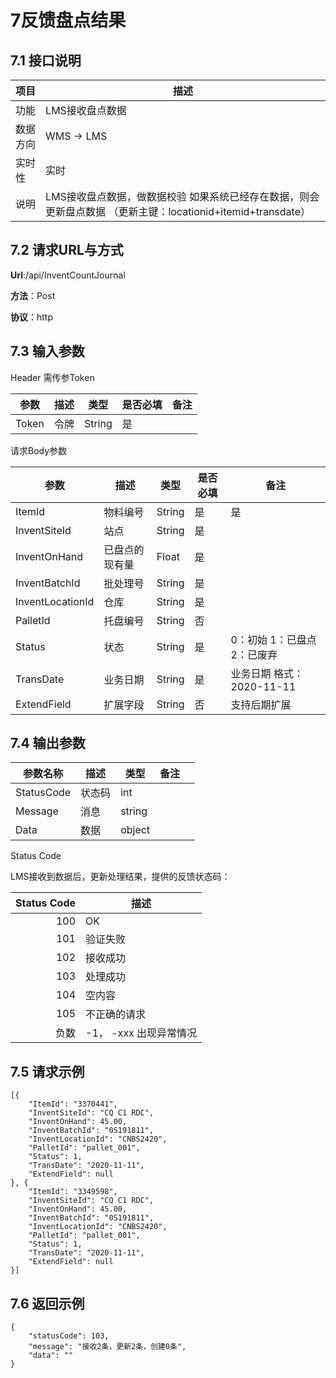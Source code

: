 # 7反馈盘点结果

## 7.1 接口说明

| 项目     | 描述                                                         |
| -------- | ------------------------------------------------------------ |
| 功能     | LMS接收盘点数据                                              |
| 数据方向 | WMS -> LMS                                                   |
| 实时性   | 实时                                                         |
| 说明     | LMS接收盘点数据，做数据校验 如果系统已经存在数据，则会更新盘点数据 （更新主键：locationid+itemid+transdate） |

## 7.2 请求URL与方式

**Url**:/api/InventCountJournal

**方法**：Post

**协议**：http

## 7.3 输入参数

Header 需传参Token

| 参数  | 描述 | 类型   | 是否必填 | 备注 |
| ----- | ---- | ------ | -------- | ---- |
| Token | 令牌 | String | 是       |      |

请求Body参数

| 参数             | 描述           | 类型   | 是否必填 | 备注                        |
| ---------------- | -------------- | ------ | -------- | --------------------------- |
| ItemId           | 物料编号       | String | 是       | 是                          |
| InventSiteId     | 站点           | String | 是       |                             |
| InventOnHand     | 已盘点的现有量 | Float  | 是       |                             |
| InventBatchId    | 批处理号       | String | 是       |                             |
| InventLocationId | 仓库           | String | 是       |                             |
| PalletId         | 托盘编号       | String | 否       |                             |
| Status           | 状态           | String | 是       | 0：初始 1：已盘点 2：已废弃 |
| TransDate        | 业务日期       | String | 是       | 业务日期 格式：2020-11-11   |
| ExtendField      | 扩展字段       | String | 否       | 支持后期扩展                |

## 7.4 输出参数

| 参数名称   | 描述   | 类型   | 备注 |      |
| ---------- | ------ | ------ | ---- | ---- |
| StatusCode | 状态码 | int    |      |      |
| Message    | 消息   | string |      |      |
| Data       | 数据   | object |      |      |

Status Code

LMS接收到数据后，更新处理结果，提供的反馈状态码：

| Status Code | 描述                   |
| ----------: | ---------------------- |
|         100 | OK                     |
|         101 | 验证失败               |
|         102 | 接收成功               |
|         103 | 处理成功               |
|         104 | 空内容                 |
|         105 | 不正确的请求           |
|        负数 | -1， -xxx 出现异常情况 |

## 7.5 请求示例

```
[{
	"ItemId": "3370441",
	"InventSiteId": "CQ C1 RDC",
	"InventOnHand": 45.00,
	"InventBatchId": "0S191811",
	"InventLocationId": "CNBS2420",
	"PalletId": "pallet_001",
	"Status": 1,
	"TransDate": "2020-11-11",
	"ExtendField": null
}, {
	"ItemId": "3349598",
	"InventSiteId": "CQ C1 RDC",
	"InventOnHand": 45.00,
	"InventBatchId": "0S191811",
	"InventLocationId": "CNBS2420",
	"PalletId": "pallet_001",
	"Status": 1,
	"TransDate": "2020-11-11",
	"ExtendField": null
}]
```



## 7.6 返回示例

```
{
	"statusCode": 103,
	"message": "接收2条，更新2条，创建0条",
	"data": ""
}
```

